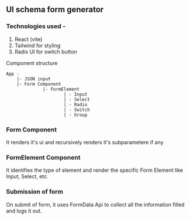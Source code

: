 ## UI schema form generator

### Technologies used -

1. React (vite)
2. Tailwind for styling
3. Radix UI for switch button

Component structure

```
App -
    |- JSON input
    |- Form Component
              |- FormElement
                      | - Input
                      | - Select
                      | - Radio
                      | - Switch
                      | - Group

```

### Form Component

It renders it's ui and recursively renders it's subparametere if any

### FormElement Component

It identifies the type of element and render the specific Form Element like Input, Select, etc.

### Submission of form

On submit of form, it uses FormData Api to collect all the information filled and logs it out.
